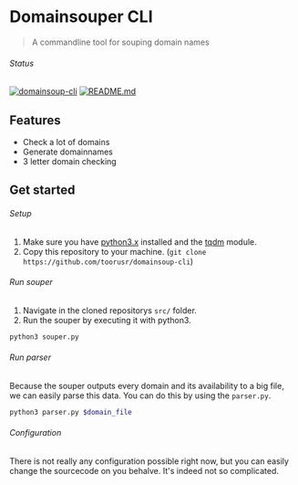 # Domainsouper CLI
> A commandline tool for souping domain names

###### Status
[![domainsoup-cli](https://img.shields.io/badge/struct-working-green.svg)](https://github.com/toorusr/domainsoup-cli/tree/master/struct)
[![README.md](https://img.shields.io/badge/README.md-incomplete-yellow.svg)](https://github.com/toorusr/domainsoup-cli/tree/master/README.md)


## Features
- Check a lot of domains
- Generate domainnames
- 3 letter domain checking

## Get started
###### Setup
1. Make sure you have [python3.x](https://www.python.org/downloads/) installed and the [tqdm](https://github.com/tqdm/tqdm) module.
2. Copy this repository to your machine. (`git clone https://github.com/toorusr/domainsoup-cli`)

###### Run souper
1. Navigate in the cloned repositorys `src/` folder.
2. Run the souper by executing it with python3.
```bash
python3 souper.py
```

###### Run parser
Because the souper outputs every domain and its availability to a big file, we can easily parse this data.
You can do this by using the `parser.py`.

```bash
python3 parser.py $domain_file
```

###### Configuration
There is not really any configuration possible right now, but you can easily change the sourcecode on you behalve. It's indeed not so complicated.

